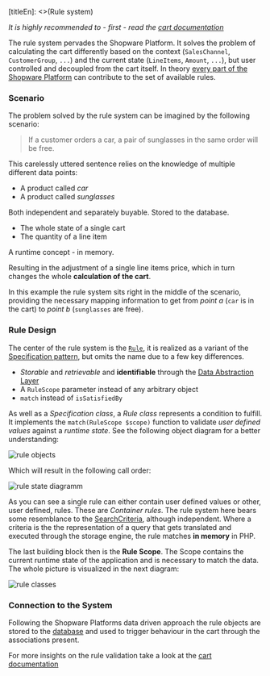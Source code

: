 [titleEn]: <>(Rule system)

*It is highly recommended to - first - read the [cart documentation](./../50-checkout-process/10-cart.md)*

The rule system pervades the Shopware Platform. It solves the problem of calculating the cart differently based on the context (`SalesChannel`, `CustomerGroup`, `...`) and the current state (`LineItems`, `Amount`, `...`), but user controlled and decoupled from the cart itself. In theory [every part of the Shopware Platform](./10-rule-list.md) can contribute to the set of available rules.

### Scenario

The problem solved by the rule system can be imagined by the following scenario:

> If a customer orders a car, a pair of sunglasses in the same order will be free.

This carelessly uttered sentence relies on the knowledge of multiple different data points:

* A product called *car*
* A product called *sunglasses*

Both independent and separately buyable. Stored to the database.

* The whole state of a single cart
* The quantity of a line item

A runtime concept - in memory.

Resulting in the adjustment of a single line items price, which in turn changes the whole **calculation of the cart**.

In this example the rule system sits right in the middle of the scenario, providing the necessary mapping information to get from *point a* (`car` is in the cart) to *point b* (`sunglasses` are free).

### Rule Design

The center of the rule system is the [`Rule`](https://github.com/shopware/platform/blob/master/src/Core/Framework/Rule/Rule.php), it is realized as a variant of the  [Specification pattern](https://en.wikipedia.org/wiki/Specification_pattern), but omits the name due to a few key differences.

* *Storable* and *retrievable* and **identifiable** through the [Data Abstraction Layer](./../10-erd/erd-shopware-core-content-rule.md)
* A `RuleScope` parameter instead of any arbitrary object
* `match` instead of `isSatisfiedBy`

As well as a *Specification class*, a *Rule class* represents a condition to fulfill. It implements the `match(RuleScope $scope)` function to validate *user defined values* against a *runtime state*. See the following object diagram for a better understanding:

![rule objects](./dist/rule-objects.png)

Which will result in the following call order:

![rule state diagramm](./dist/rule-sequence.png)

As you can see a single rule can either contain user defined values or other, user defined, rules. These are *Container rules*. The rule system here bears some resemblance to the [SearchCriteria](./../20-data-abstraction-layer/020-search.md), although independent. Where a criteria is the the representation of a query that gets translated and executed through the storage engine, the rule matches **in memory** in PHP.

The last building block then is the **Rule Scope**. The Scope contains the current runtime state of the application and is necessary to match the data. The whole picture is visualized in the next diagram:

![rule classes](./dist/rule-classes.png)

### Connection to the System

Following the Shopware Platforms data driven approach the rule objects are stored to the [database](./../10-erd/erd-shopware-core-content-rule.md) and used to trigger behaviour in the cart through the associations present.

For more insights on the rule validation take a look at the [cart documentation](./../50-checkout-process/10-cart.md)

